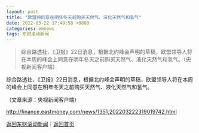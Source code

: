 ```yaml
---
layout: post
title: "欧盟将同意在明年冬天前购买天然气、液化天然气和氢气"
date: 2022-03-22 17:49:58 +0800
categories: emnews
tags: 东财滚动新闻
---
```

> 综合路透社、《卫报》22日消息，根据北约峰会声明的草稿，欧盟领导人将在本周的峰会上同意在明年冬天之前购买天然气、液化天然气和氢气。（央视新闻客户端）

<p>综合路透社、《卫报》22日消息，根据北约峰会声明的草稿，欧盟领导人将在本周的峰会上同意在明年冬天之前购买天然气、液化天然气和氢气。</p><p class="em_media">（文章来源：央视新闻客户端）</p>

<http://finance.eastmoney.com/news/1351,202203222319019742.html>

[返回东财滚动新闻](//finews.withounder.com/emnews/)｜[返回首页](//finews.withounder.com/)
